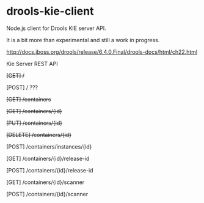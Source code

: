 # drools-kie-client

Node.js client for Drools KIE server API.

It is a bit more than experimental and still a work in progress.

http://docs.jboss.org/drools/release/6.4.0.Final/drools-docs/html/ch22.html

Kie Server REST API

~~[GET] /~~

[POST] / ???

~~[GET] /containers~~

~~⁠[GET] /containers/{id}~~

~~[PUT] /containers/{id}~~

~~[DELETE] /containers/{id}~~

[POST] /containers/instances/{id}

[GET] /containers/{id}/release-id

[POST] /containers/{id}/release-id

[GET] /containers/{id}/scanner

[POST] /containers/{id}/scanner